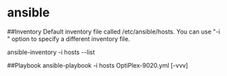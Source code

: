 # ansible

##Inventory
Default inventory file called /etc/ansible/hosts.  You can use "-i <path>" option to specify a different inventory file.

ansible-inventory -i hosts --list

##Playbook
ansible-playbook -i hosts OptiPlex-9020.yml [-vvv]
